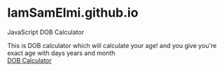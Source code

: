 # IamSamElmi.github.io
JavaScript DOB Calculator

This is DOB calculator which will calculate your age! and you give you're exact age with days years and month
</br>
<a href="IamSamElmi.github.io" target="_blank">DOB Calculator</a>
